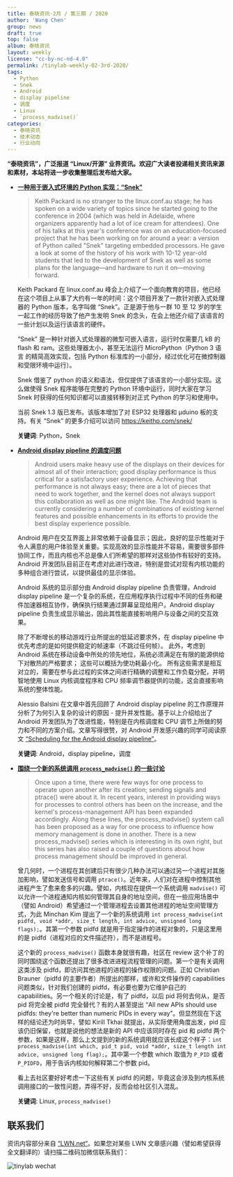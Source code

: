 ```yaml
---
title: 泰晓资讯·2月 / 第三期 / 2020
author: 'Wang Chen'
group: news
draft: true
top: false
album: 泰晓资讯
layout: weekly
license: "cc-by-nc-nd-4.0"
permalink: /tinylab-weekly-02-3rd-2020/
tags:
  - Python
  - Snek
  - Android
  - display pipeline
  - 调度
  - Linux
  - `process_madvise()`
categories:
  - 泰晓资讯
  - 技术动态
  - 行业动向
---
```


**“泰晓资讯”，广泛报道 “Linux/开源” 业界资讯。欢迎广大读者投递相关资讯来源和素材，本站将进一步收集整理后发布给大家。**

- [**一种用于嵌入式环境的 Python 实现：“Snek”**](https://lwn.net/Articles/810201/)

    > Keith Packard is no stranger to the linux.conf.au stage; he has spoken on a wide variety of topics since he started going to the conference in 2004 (which was held in Adelaide, where organizers apparently had a lot of ice cream for attendees). One of his talks at this year's conference was on an education-focused project that he has been working on for around a year: a version of Python called "Snek" targeting embedded processors. He gave a look at some of the history of his work with 10-12 year-old students that led to the development of Snek as well as some plans for the language—and hardware to run it on—moving forward.

    Keith Packard 在 linux.conf.au 峰会上介绍了一个面向教育的项目，他已经在这个项目上从事了大约有一年的时间：这个项目开发了一款针对嵌入式处理器的 Python 版本，名字叫做 “Snek”。正是源于他与一群 10 至 12 岁的学生一起工作的经历导致了他产生发明 Snek 的念头，在会上他还介绍了该语言的一些计划以及运行该语言的硬件。

    “Snek” 是一种针对嵌入式处理器的微型可嵌入语言，运行时仅需要几 kB 的 flash 和 ram。这些处理器太小，甚至无法运行 MicroPython（Python 3 语言 的精简高效实现，包括 Python 标准库的一小部分，经过优化可在微控制器和受限环境中运行）。

    Snek 借鉴了 python 的语义和语法，但仅提供了该语言的一小部分实现。这么做使得 Snek 程序能够在完整的 Python 环境中运行，同时大家在学习 Snek 时获得的任何知识都可以直接转移到对正式 Python 的学习和使用中。

    当前 Snek 1.3 版已发布。该版本增加了对 ESP32 处理器和 μduino 板的支持。有关 “Snek” 的更多介绍可以访问  <https://keithp.com/snek/>

    **关键词**: Python，Snek
    
- [**Android display pipeline 的调度问题**](https://lwn.net/Articles/809545/)

    > Android users make heavy use of the displays on their devices for almost all of their interaction; good display performance is thus critical for a satisfactory user experience. Achieving that performance is not always easy; there are a lot of pieces that need to work together, and the kernel does not always support this collaboration as well as one might like. The Android team is currently considering a number of combinations of existing kernel features and possible enhancements in its efforts to provide the best display experience possible.

    Android 用户在交互界面上非常依赖于设备显示；因此，良好的显示性能对于令人满意的用户体验至关重要。实现高效的显示性能并不容易，需要很多部件协同工作，而且内核也不总是像人们所希望的那样对这些协作有较好的支持。 Android 开发团队目前正在考虑对此进行改进，特别是尝试对现有内核功能的多种组合进行尝试，以提供最佳的显示体验。

    Android 系统的显示部分由 Android display pipeline 负责管理，Android display pipeline 是一个复杂的系统，在应用程序执行过程中不同的任务和硬件加速器相互协作，确保执行结果通过屏幕呈现给用户。Android display pipeline 负责生成显示输出，因此其性能直接影响用户与设备之间的交互效果。

    除了不断增长的移动游戏行业所提出的低延迟要求外，在 display pipeline 中优先考虑的是如何提供稳定的帧速率（不跳过任何帧）。 此外，考虑到 Android 系统在移动设备中所处的领先地位，系统必须满足在有限的能源供给下对散热的严格要求； 这些可以概括为使功耗最小化。 所有这些需求是相互对立的，需要在参与此过程的实体之间进行精确的调整和工作负载分配，并明智地使用 Linux 内核调度程序和 CPU 频率调节器提供的功能，这会直接影响系统的整体性能。

    Alessio Balsini 在文章中首先回顾了 Android display pipeline 的工作原理并分析了为何引入复杂的设计的原因 - 提升并发性能。基于以上介绍给出了 Android 开发团队为了改进性能，特别是在内核调度和 CPU 调节上所做的努力和不同的方案介绍。文章写得很赞，对 Android 开发感兴趣的同学可阅读原文 [“Scheduling for the Android display pipeline”](https://lwn.net/Articles/809545/)。

    **关键词**: Android，display pipeline，调度

- [**围绕一个新的系统调用 `process_madvise()` 的一些讨论**](https://lwn.net/Articles/810076/)

    > Once upon a time, there were few ways for one process to operate upon another after its creation; sending signals and ptrace() were about it. In recent years, interest in providing ways for processes to control others has been on the increase, and the kernel's process-management API has been expanded accordingly. Along these lines, the process_madvise() system call has been proposed as a way for one process to influence how memory management is done in another. There is a new process_madvise() series which is interesting in its own right, but this series has also raised a couple of questions about how process management should be improved in general.

    曾几何时，一个进程在其创建后只有很少几种办法可以通过另一个进程对其施加影响，譬如发送信号和调用 `ptrace()`。近年来，人们对在进程中控制其他进程产生了愈来愈多的兴趣。譬如，内核现在提供一个系统调用 `madvise()` 可以允许一个进程通知内核如何管理其自身的地址空间，但在一些应用场景中（譬如 Android）希望通过一个管理进程去设置其他进程的地址空间管理方式，为此 Minchan Kim 提出了一个新的系统调用 `int process_madvise(int pidfd, void *addr, size_t length, int advice, unsigned long flags);`。其第一个参数 pidfd 就是用于指定操作的进程对象的，只是这里用的是 pidfd（进程对应的文件描述符），而不是进程号。

    这个新的 `process_madvise()` 函数本身就很有趣，社区在 review 这个补丁的同时围绕这个函数还提出了很多改进进程流程管理的问题。第一个是有关调用这类涉及 pidfd，即访问其他进程的进程的操作权限的问题。正如 Christian Brauner（pidfd 的主要作者）所提出的那样，或许和文件操作的 capabilities 问题类似，针对我们创建的 pidfd，有必要也要为它维护自己的 capabilities。另一个相关的讨论是，有了 pidfd，以后 pid 将何去何从，是否 pid 将完全被 pidfd 完全替代？有的人甚至提出 “All new APIs should use pidfds: they're better than numeric PIDs in every way”。但显然现在下这样的结论还为时尚早，譬如 Kirill Tkhai 就提出，从实际使用角度出发，pid 应该仍旧保留，也就是说他的想法是新的 API 中应该同时存在 pid 和 pidfd 两个参数，如果是这样，那么上文提到的新的系统调用就应该长成这个样子：`int process_madvise(int which, pid_t pid, void *addr, size_t length int advice, unsigned long flag);`。其中第一个参数 which 取值为 `P_PID` 或者 `P_PIDFD`，用于告诉内核如何解释第二个参数 pid。

    看上去社区要好好考虑一下这些有关 pidfd 的问题，毕竟这会涉及到内核系统调用接口的一致性问题，弄得不好，反而会给社区引入混乱。

    **关键词**: Linux, `process_madvise()`

## 联系我们

资讯内容部分来自 [“LWN.net“](https://lwn.net/)。如果您对某些 LWN 文章感兴趣（譬如希望获得全文翻译的）请扫描二维码加微信联系我们：

![tinylab wechat](/images/wechat/tinylab.jpg)


